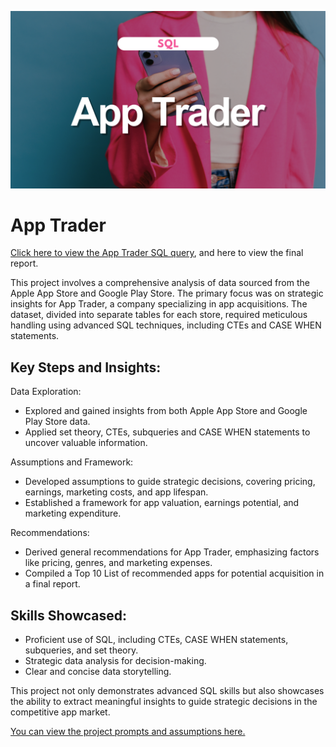 ![ ](cover_apptrader.png)

# App Trader

[Click here to view the App Trader SQL query](https://github.com/jessicabohannon/app_trader/blob/main/app_trader.sql), and here to view the final report.

This project involves a comprehensive analysis of data sourced from the Apple App Store and Google Play Store. The primary focus was on strategic insights for App Trader, a company specializing in app acquisitions. The dataset, divided into separate tables for each store, required meticulous handling using advanced SQL techniques, including CTEs and CASE WHEN statements.

## Key Steps and Insights:

Data Exploration:
* Explored and gained insights from both Apple App Store and Google Play Store data.
* Applied set theory, CTEs, subqueries and CASE WHEN statements to uncover valuable information.

Assumptions and Framework:
* Developed assumptions to guide strategic decisions, covering pricing, earnings, marketing costs, and app lifespan.
* Established a framework for app valuation, earnings potential, and marketing expenditure.

Recommendations:
* Derived general recommendations for App Trader, emphasizing factors like pricing, genres, and marketing expenses.
* Compiled a Top 10 List of recommended apps for potential acquisition in a final report.

## Skills Showcased:
* Proficient use of SQL, including CTEs, CASE WHEN statements, subqueries, and set theory.
* Strategic data analysis for decision-making.
* Clear and concise data storytelling.

This project not only demonstrates advanced SQL skills but also showcases the ability to extract meaningful insights to guide strategic decisions in the competitive app market.

[You can view the project prompts and assumptions here.](https://github.com/jessicabohannon/app_trader/blob/main/project_guide.md)